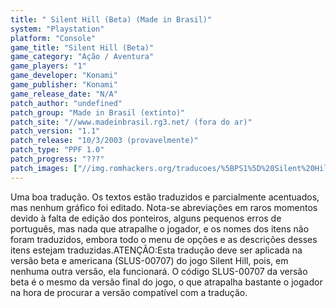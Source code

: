 ```yaml
---
title: " Silent Hill (Beta) (Made in Brasil)"
system: "Playstation"
platform: "Console"
game_title: "Silent Hill (Beta)"
game_category: "Ação / Aventura"
game_players: "1"
game_developer: "Konami"
game_publisher: "Konami"
game_release_date: "N/A"
patch_author: "undefined"
patch_group: "Made in Brasil (extinto)"
patch_site: "//www.madeinbrasil.rg3.net/ (fora do ar)"
patch_version: "1.1"
patch_release: "10/3/2003 (provavelmente)"
patch_type: "PPF 1.0"
patch_progress: "???"
patch_images: ["//img.romhackers.org/traducoes/%5BPS1%5D%20Silent%20Hill%20Beta%20-%20Made%20in%20Brasil%20-%201.jpg","//img.romhackers.org/traducoes/%5BPS1%5D%20Silent%20Hill%20Beta%20-%20Made%20in%20Brasil%20-%202.jpg","//img.romhackers.org/traducoes/%5BPS1%5D%20Silent%20Hill%20Beta%20-%20Made%20in%20Brasil%20-%203.jpg"]
---
```

Uma boa tradução. Os textos estão traduzidos e parcialmente acentuados, mas nenhum gráfico foi editado. Nota-se abreviações em raros momentos devido à falta de edição dos ponteiros, alguns pequenos erros de português, mas nada que atrapalhe o jogador, e os nomes dos itens não foram traduzidos, embora todo o menu de opções e as descrições desses itens estejam traduzidas.ATENÇÃO:Esta tradução deve ser aplicada na versão beta e americana (SLUS-00707) do jogo Silent Hill, pois, em nenhuma outra versão, ela funcionará. O código SLUS-00707 da versão beta é o mesmo da versão final do jogo, o que atrapalha bastante o jogador na hora de procurar a versão compatível com a tradução.